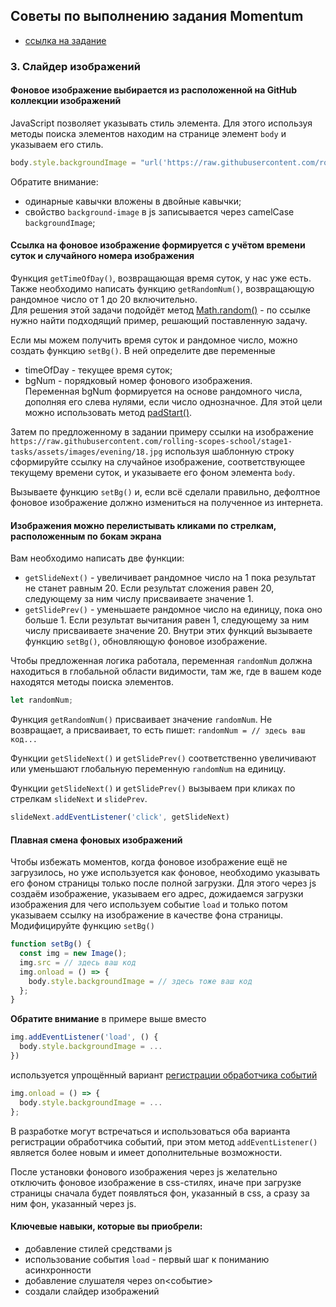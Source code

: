 ## Советы по выполнению задания Momentum
- [ссылка на задание](momentum-stage1.md)

### 3. Слайдер изображений
#### Фоновое изображение выбирается из расположенной на GitHub коллекции изображений
JavaScript позволяет указывать стиль элемента. Для этого используя методы поиска элементов находим на странице элемент `body` и указываем его стиль.
```js
body.style.backgroundImage = "url('https://raw.githubusercontent.com/rolling-scopes-school/stage1-tasks/assets/images/evening/18.jpg')";
```
Обратите внимание:
- одинарные кавычки вложены в двойные кавычки;
- свойство `background-image` в js записывается через camelCase `backgroundImage`;

#### Ссылка на фоновое изображение формируется с учётом времени суток и случайного номера изображения
Функция `getTimeOfDay()`, возвращающая время суток, у нас уже есть.  
Также необходимо написать функцию `getRandomNum()`, возвращающую рандомное число от 1 до 20 включительно.  
Для решения этой задачи подойдёт метод [Math.random()](https://developer.mozilla.org/ru/docs/Web/JavaScript/Reference/Global_Objects/Math/random) - по ссылке нужно найти подходящий пример, решающий поставленную задачу.

Если мы можем получить время суток и рандомное число, можно создать функцию `setBg()`. В ней определите две переменные
- timeOfDay - текущее время суток;
- bgNum - порядковый номер фонового изображения.  
  Переменная bgNum формируется на основе рандомного числа, дополняя его слева нулями, если число однозначное. Для этой цели можно использовать метод [padStart()](https://developer.mozilla.org/ru/docs/Web/JavaScript/Reference/Global_Objects/String/padStart).

Затем по предложенному в задании примеру ссылки на изображение `https://raw.githubusercontent.com/rolling-scopes-school/stage1-tasks/assets/images/evening/18.jpg` используя шаблонную строку сформируйте ссылку на случайное изображение, соответствующее текущему времени суток, и указываете его фоном элемента `body`.

Вызываете функцию `setBg()` и, если всё сделали правильно, дефолтное фоновое изображение должно измениться на полученное из интернета.

#### Изображения можно перелистывать кликами по стрелкам, расположенным по бокам экрана
Вам необходимо написать две функции:
- `getSlideNext()` - увеличивает рандомное число на 1 пока результат не станет равным 20. Если результат сложения равен 20, следующему за ним числу присваиваете значение 1.
- `getSlidePrev()` - уменьшаете рандомное число на единицу, пока оно больше 1. Если результат вычитания равен 1, следующему за ним числу присваиваете значение 20.
  Внутри этих функций вызываете функцию `setBg()`, обновляющую фоновое изображение.

Чтобы предложенная логика работала, переменная `randomNum` должна находиться в глобальной области видимости, там же, где в вашем коде находятся методы поиска элементов.
```js
let randomNum;
```
Функция `getRandomNum()` присваивает значение `randomNum`. Не возвращает, а присваивает, то есть пишет: `randomNum = // здесь ваш код...`

Функции `getSlideNext()` и `getSlidePrev()` соответственно увеличивают или уменьшают глобальную переменную `randomNum` на единицу.

Функции `getSlideNext()` и `getSlidePrev()` вызываем при кликах по стрелкам `slideNext` и `slidePrev`.
```js
slideNext.addEventListener('click', getSlideNext)
```

#### Плавная смена фоновых изображений
Чтобы избежать моментов, когда фоновое изображение ещё не загрузилось, но уже используется как фоновое, необходимо указывать его фоном страницы только после полной загрузки. Для этого через js создаём изображение, указываем его адрес, дожидаемся загрузки изображения для чего используем событие `load` и только потом указываем ссылку на изображение в качестве фона страницы. Модифицируйте функцию `setBg()`
```js
function setBg() {  
  const img = new Image();
  img.src = // здесь ваш код 
  img.onload = () => {      
    body.style.backgroundImage = // здесь тоже ваш код
  }; 
}
```
**Обратите внимание** в примере выше вместо
```js
img.addEventListener('load', () {
  body.style.backgroundImage = ...
})
```
используется упрощённый вариант [регистрации обработчика событий](https://developer.mozilla.org/ru/docs/Web/API/EventTarget/addEventListener#older_way_to_register_event_listeners)
```js
img.onload = () => {      
  body.style.backgroundImage = ...
};
```
В разработке могут встречаться и использоваться оба варианта регистрации обработчика событий, при этом метод `addEventListener()` является более новым и имеет дополнительные возможности.

После установки фонового изображения через js желательно отключить фоновое изображение в css-стилях, иначе при загрузке страницы сначала будет появляться фон, указанный в css, а сразу за ним фон, указанный через js.

#### Ключевые навыки, которые вы приобрели:
- добавление стилей средствами js
- использование события `load` - первый шаг к пониманию асинхронности
- добавление слушателя через on&lt;событие&gt;
- создали слайдер изображений